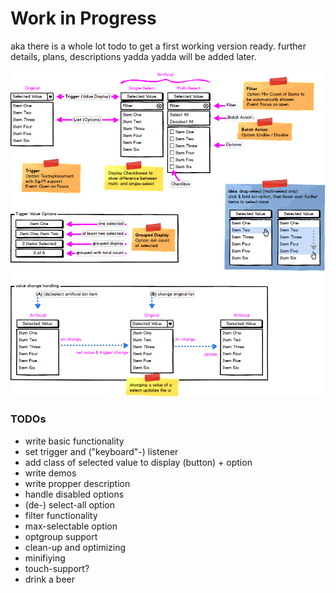 Work in Progress
================

aka there is a whole lot todo to get a first working version ready.
further details, plans, descriptions yadda yadda will be added later.

![wireframe](/demo/img/wireframe.png)


### TODOs
- write basic functionality
- set trigger and ("keyboard"-) listener
- add class of selected value to display (button) + option
- write demos
- write propper description
- handle disabled options
- (de-) select-all option
- filter functionality
- max-selectable option
- optgroup support
- clean-up and optimizing
- minifiying
- touch-support?
- drink a beer